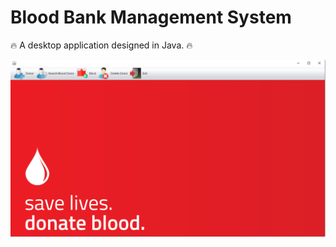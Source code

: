 # Blood Bank Management System
 :fire: A desktop application designed in Java. :fire:
 
 <img src="Snapshots\2. Home.png" >
